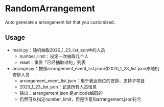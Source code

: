 # RandomArrangement
 Auto generate a arrangement list that you customized.

## Usage
- main.py：随机抽取2020_1_23_list.json中的人员
  - number_limit：设定一次抽取几个人
  - reset：重置「已经抽取过的」列表
- arrange.py：按照arrangement_event_list.json和2020_1_23_list.json来随机安排人员
  - arrangement_event_list.json：用于表达岗位的安排，支持子项目
  - 2020_1_23_list.json：记录所有人员信息
  - 输出：arrangement.json 是unicode编码的
  - 仍然可以指定number_limit，但是注意和arrangement.json符合
